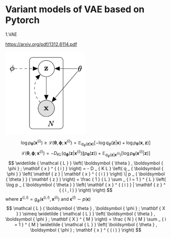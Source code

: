
Variant models of VAE based on Pytorch
=======

1.VAE

https://arxiv.org/pdf/1312.6114.pdf

<img src="figures/vae.png" width="250" align=center>

$$
\log p _ { \boldsymbol { \theta } } \left( \mathbf { x } ^ { ( i ) } \right) \geq \mathcal { L } \left( \boldsymbol { \theta } , \boldsymbol { \phi } ; \mathbf { x } ^ { ( i ) } \right) = \mathbb { E } _ { q _ { \phi } ( \mathbf { z } | \mathbf { x } ) } \left[ - \log q _ { \phi } ( \mathbf { z } | \mathbf { x } ) + \log p _ { \boldsymbol { \theta } } ( \mathbf { x } , \mathbf { z } ) \right]
$$
$$
\mathcal { L } \left( \boldsymbol { \theta } , \boldsymbol { \phi } ; \mathbf { x } ^ { ( i ) } \right) = - D _ { K L } \left( q _ { \boldsymbol { \phi } } \left( \mathbf { z } | \mathbf { x } ^ { ( i ) } \right) \| p _ { \boldsymbol { \theta } } ( \mathbf { z } ) \right) + \mathbb { E } _ { q _ { \phi } \left( \mathbf { z } | \mathbf { x } ^ { ( i ) } \right) } \left[ \log p _ { \boldsymbol { \theta } } \left( \mathbf { x } ^ { ( i ) } | \mathbf { z } \right) \right]
$$
$$
\widetilde { \mathcal { L } } \left( \boldsymbol { \theta } , \boldsymbol { \phi } ; \mathbf { x } ^ { ( i ) } \right) = - D _ { K L } \left( q _ { \boldsymbol { \phi } } \left( \mathbf { z } | \mathbf { x } ^ { ( i ) } \right) \| p _ { \boldsymbol { \theta } } ( \mathbf { z } ) \right) + \frac { 1 } { L } \sum _ { l = 1 } ^ { L } \left( \log p _ { \boldsymbol { \theta } } \left( \mathbf { x } ^ { ( i ) } | \mathbf { z } ^ { ( i , l ) } \right) \right)
$$
where $\mathbf { z } ^ { ( i , l ) } = g _ { \phi } \left( \boldsymbol { \epsilon } ^ { ( i , l ) } , \mathbf { x } ^ { ( i ) } \right)$ and $\boldsymbol { \epsilon } ^ { ( l ) } \sim p ( \boldsymbol { \epsilon } )$
$$
\mathcal { L } ( \boldsymbol { \theta } , \boldsymbol { \phi } ; \mathbf { X } ) \simeq \widetilde { \mathcal { L } }  \left( \boldsymbol { \theta } , \boldsymbol { \phi } ; \mathbf { X } ^ { M } \right) = \frac { N } { M } \sum _ { i = 1 } ^ { M } \widetilde { \mathcal { L } } \left( \boldsymbol { \theta } , \boldsymbol { \phi } ; \mathbf { x } ^ { ( i ) } \right)
$$

